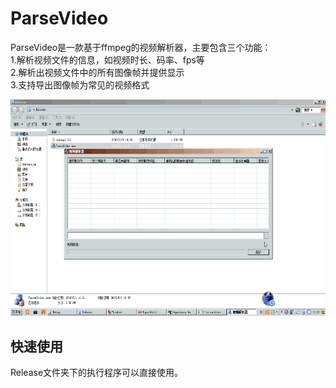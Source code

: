 # ParseVideo
ParseVideo是一款基于ffmpeg的视频解析器，主要包含三个功能：  
1.解析视频文件的信息，如视频时长、码率、fps等  
2.解析出视频文件中的所有图像帧并提供显示  
3.支持导出图像帧为常见的视频格式  

![img](https://raw.githubusercontent.com/qq727791967/ParseVideo/master/show.gif)
## 快速使用
Release文件夹下的执行程序可以直接使用。